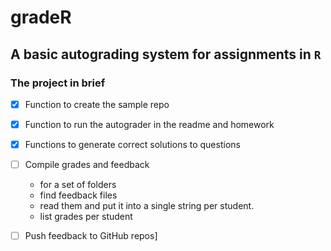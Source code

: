 # gradeR

## A basic autograding system for assignments in `R`


### The project in brief

- [x] Function to create the sample repo

- [x] Function to run the autograder in the readme and homework

- [x] Functions to generate correct solutions to questions 

- [ ] Compile grades and feedback 
    - for a set of folders
    - find feedback files
    - read them and put it into a single string per student.
    - list grades per student
    
- [ ] Push feedback to GitHub repos]
